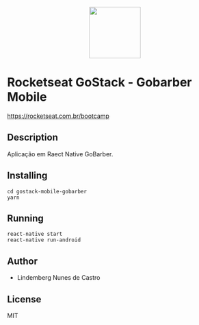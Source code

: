 <p align="center">
<a href="https://rocketseat.com.br/bootcamp" alt="Bootcamp Rocketseat">
  <img src="https://skylab.rocketseat.com.br/api/files/1560759053914.svg" height="120px"></a></p>

# Rocketseat GoStack - Gobarber Mobile

https://rocketseat.com.br/bootcamp

## Description

Aplicação em Raect Native GoBarber.

## Installing

```
cd gostack-mobile-gobarber
yarn
```

## Running

```
react-native start
react-native run-android
```

## Author

- Lindemberg Nunes de Castro

## License

MIT
